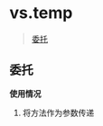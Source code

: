 <h1>vs.temp</h1>

>[委托](#weituo)

<h2><span id="weituo">委托</span></h2>
<b>使用情况</b></br>
<ol><li>将方法作为参数传递</li></ol>
